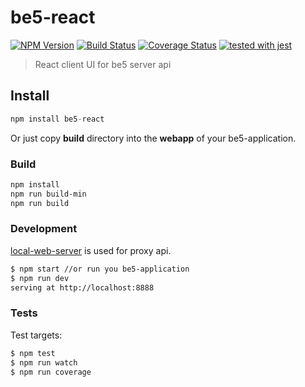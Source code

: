 # be5-react

[![NPM Version](https://img.shields.io/npm/v/be5-react.svg?branch=master)](https://www.npmjs.com/package/be5-react) 
[![Build Status](https://travis-ci.org/DevelopmentOnTheEdge/be5-react.svg?branch=master)](https://travis-ci.org/DevelopmentOnTheEdge/be5-react) 
[![Coverage Status](https://coveralls.io/repos/github/DevelopmentOnTheEdge/be5-react/badge.svg?branch=master)](https://coveralls.io/github/DevelopmentOnTheEdge/be5-react?branch=master) 
[![tested with jest](https://img.shields.io/badge/tested_with-jest-99424f.svg)](https://github.com/facebook/jest)

> React client UI for be5 server api

## Install
```js
npm install be5-react
```
Or just copy **build** directory into the **webapp** of your be5-application.

### Build
```sh
npm install
npm run build-min
npm run build
```

### Development
[local-web-server](https://github.com/lwsjs/local-web-server) is used for proxy api.

```sh
$ npm start //or run you be5-application
$ npm run dev
serving at http://localhost:8888
```

### Tests
Test targets:
```sh
$ npm test
$ npm run watch
$ npm run coverage
```
